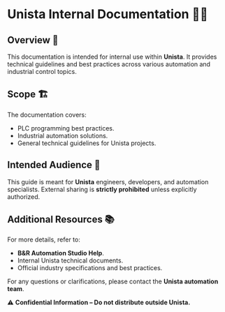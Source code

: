 # Unista Internal Documentation 📖🔧

## Overview 🚀

This documentation is intended for internal use within **Unista**. It provides technical guidelines and best practices across various automation and industrial control topics.

## Scope 🏗️

The documentation covers:

- PLC programming best practices.
- Industrial automation solutions.
- General technical guidelines for Unista projects.

## Intended Audience 🎯

This guide is meant for **Unista** engineers, developers, and automation specialists. External sharing is **strictly prohibited** unless explicitly authorized.

## Additional Resources 📚

For more details, refer to:

- **B&R Automation Studio Help**.
- Internal Unista technical documents.
- Official industry specifications and best practices.

For any questions or clarifications, please contact the **Unista automation team**.

⚠️ **Confidential Information – Do not distribute outside Unista.**


